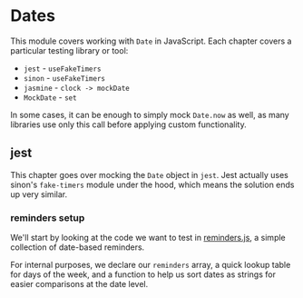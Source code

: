 # Dates

This module covers working with `Date` in JavaScript. Each chapter covers a particular testing library or tool:

 - `jest` - `useFakeTimers`
 - `sinon` - `useFakeTimers`
 - `jasmine` - `clock -> mockDate`
 - `MockDate` - `set`

In some cases, it can be enough to simply mock `Date.now` as well, as many libraries use only this call before
applying custom functionality.

## jest

This chapter goes over mocking the `Date` object in `jest`. Jest actually uses sinon's `fake-timers` module
under the hood, which means the solution ends up very similar.

### reminders setup

We'll start by looking at the code we want to test in [reminders.js](/Dates/reminders.js#L1-19), a simple collection of date-based reminders.

For internal purposes, we declare our `reminders` array, a quick lookup table for days of the week, and a function to help us sort dates
as strings for easier comparisons at the date level.
